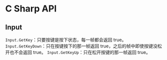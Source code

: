 # C Sharp API

## Input

`Input.GetKey`：只要按键是按下状态，每一帧都会返回 true。
`Input.GetKeyDown`：只在按键按下的那一帧返回 true，之后的帧中即使按键没松开也不会返回 true。
`Input.GetKeyUp`：只在松开按键的那一帧返回 true。
